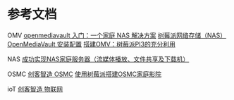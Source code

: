 

# 参考文档
OMV
[openmediavault 入门：一个家庭 NAS 解决方案](https://linux.cn/article-10071-1.html?pr)
[树莓派网络存储（NAS） OpenMediaVault 安装配置](https://shumeipai.nxez.com/2018/01/10/raspberry-pi-nas-openmediavault-installation.html)
[搭建OMV：树莓派PI3的充分利用](https://post.smzdm.com/p/552274/)

NAS
[成功实现NAS家庭服务器（流媒体播放、文件共享及下载机）](https://www.cnblogs.com/xiaowuyi/p/4051238.html)


OSMC
[创客智造 OSMC](https://www.ncnynl.com/archives/201607/230.html)
[使用树莓派搭建OSMC家庭影院](https://www.jianshu.com/p/bd99cf52ee0d)

ioT
[创客智造 物联网](https://www.ncnynl.com/category/rpi-iot/)


